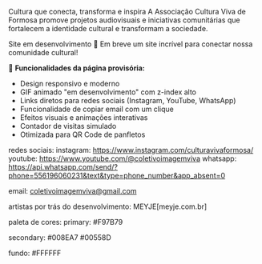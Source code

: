 Cultura que conecta, transforma e inspira
A Associação Cultura Viva de Formosa promove projetos audiovisuais e iniciativas comunitárias que fortalecem a identidade cultural e transformam a sociedade.


Site em desenvolvimento
🚀 Em breve um site incrível para conectar nossa comunidade cultural!

📱 **Funcionalidades da página provisória:**
- Design responsivo e moderno
- GIF animado "em desenvolvimento" com z-index alto
- Links diretos para redes sociais (Instagram, YouTube, WhatsApp)
- Funcionalidade de copiar email com um clique
- Efeitos visuais e animações interativas
- Contador de visitas simulado
- Otimizada para QR Code de panfletos

redes sociais:
instagram: https://www.instagram.com/culturavivaformosa/
youtube: https://www.youtube.com/@coletivoimagemviva
whatsapp: https://api.whatsapp.com/send/?phone=556196060231&text&type=phone_number&app_absent=0

email: coletivoimagemviva@gmail.com


artistas por trás do desenvolvimento: MEYJE[meyje.com.br]


paleta de cores:
primary: #F97B79

secondary: #008EA7 
#00558D

fundo: #FFFFFF
